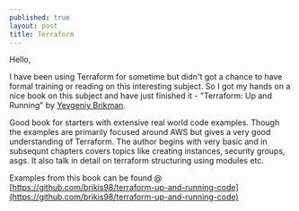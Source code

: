 ```yaml
---
published: true
layout: post
title: Terraform
---
```

Hello,

I have been using Terraform for sometime but didn't got a chance to have formal training or reading on this interesting subject. So I got my hands on a nice book on this subject and have just finished it - "Terraform: Up and Running" by [Yevgeniy Brikman](http://www.ybrikman.com/). 

Good book for starters with extensive real world code examples. Though the examples are primarily focused around AWS but gives a very good understanding of Terraform. The author begins with very basic and in subsequnt chapters covers topics like creating instances, security groups, asgs. It also talk in detail on terraform structuring using modules etc.

Examples from this book can be found @ [https://github.com/brikis98/terraform-up-and-running-code](https://github.com/brikis98/terraform-up-and-running-code)




